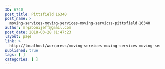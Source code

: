 ```yaml
---
ID: 6740
post_title: Pittsfield 16340
post_name: >
  moving-services-moving-services-moving-services-pittsfield-16340
author: mrgabonijeff@gmail.com
post_date: 2018-03-28 01:47:23
layout: page
link: >
  http://localhost/wordpress/moving-services-moving-services-moving-services-pittsfield-16340/
published: true
tags: [ ]
categories: [ ]
---
```

